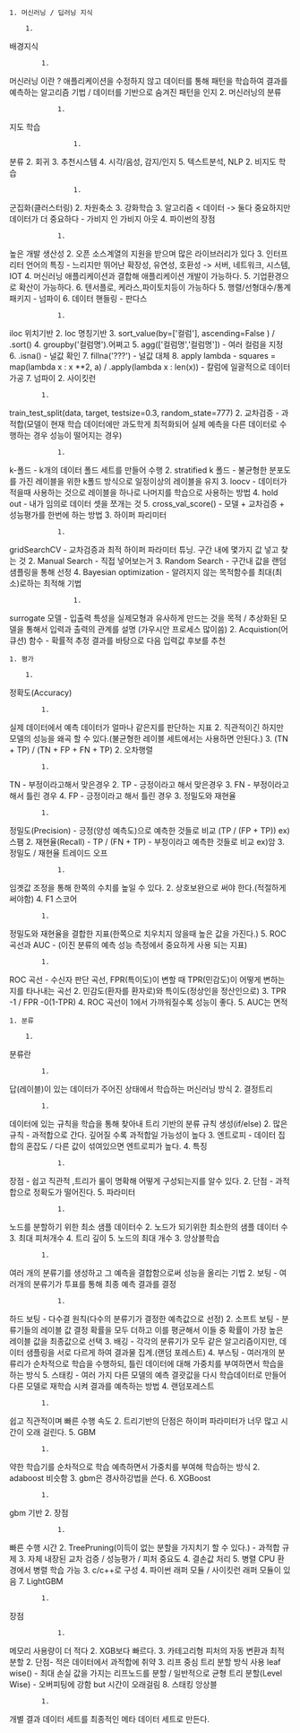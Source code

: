 
	1. 머신러닝 / 딥러닝 지식

		1.
배경지식

			1.
머신러닝 이란 ? 애플리케이션을 수정하지 않고 데이터를 통해 패턴을 학습하여 결과를 예측하는 알고리즘 기법 / 데이터를 기반으로 숨겨진 패턴을 인지
			2.
머신러닝의 분류

				1.
지도 학습

					1.
분류
					2.
회귀
					3.
추천시스템
					4.
시각/음성, 감지/인지
					5.
텍스트분석, NLP
				2.
비지도 학습

					1.
군집화(클러스터링)
					2.
차원축소
					3.
강화학습
			3.
알고리즘 < 데이터 -> 둘다 중요하지만 데이터가 더 중요하다  - 가비지 인 가비지 아웃
			4.
파이썬의 장점

				1.
높은 개발 생산성
				2.
오픈 소스계열의 지원을 받으며 많은 라이브러리가 있다
				3.
인터프리터 언어의 특징 - 느리지만 뛰어난 확장성, 유연성, 호환성 -> 서버, 네트워크, 시스템, IOT
				4.
머신러닝 애플리케이션과 결합해 애플리케이션 개발이 가능하다.
				5.
기업환경으로 확산이 가능하다.
				6.
텐서플로, 케라스,파이토치등이 가능하다
			5.
행렬/선형대수/통계 패키지 - 넘파이
			6.
데이터 핸들링 - 판다스

				1.
iloc 위치기반
				2.
loc 명칭기반
				3.
sort_value(by=['컬럼'], ascending=False )  / .sort()
				4.
groupby('컬럼명').어쩌고
				5.
agg(['컬럼명','컬럼명']) - 여러 컬럼을 지정
				6.
.isna() - 널값 확인
				7.
fillna('???') - 널값 대체
				8.
apply lambda - squares = map(lambda x : x **2, a) / .apply(lambda x : len(x)) - 칼럼에 일괄적으로 데이터 가공
			7.
넘파이
		2.
사이킷런

			1.
train_test_split(data, target, testsize=0.3, random_state=777)
			2.
교차검증 - 과적합(모델이 현재 학습 데이터에만 과도학게 최적화되어 실제 예측을 다른 데이터로 수행하는 경우 성능이 떨어지는 경우)

				1.
k-폴드 - k개의 데이터 폴드 세트를 만들어 수행
				2.
stratified k 폴드 - 불균형한 분포도를 가진 레이블을 위한 k폴드 방식으로 일정이상의 레이블을 유지
				3.
loocv - 데이터가 적을때 사용하는 것으로 레이블을 하나로 나머지를 학습으로 사용하는 방법
				4.
hold out - 내가 임의로 데이터 셋을 쪼개는 것
				5.
cross_val_score() - 모델 + 교차검증 + 성능평가를 한번에 하는 방법
			3.
하이퍼 파리미터

				1.
gridSearchCV - 교차검증과 최적 하이퍼 파라미터 튜닝. 구간 내에 몇가지 값 넣고 찾는 것
				2.
Manual Search - 직접 넣어보는거
				3.
Random Search - 구간내 값을 랜덤 샘플링을 통해 선정
				4.
Bayesian optimization - 알려지지 않는 목적함수를 최대(최소)로하는 최적해 기법

					1.
surrogate 모델 - 입출력 특성을 실제모형과 유사하게 만드는 것을 목적 / 추상화된  모델을 통해서 입력과 출력의 관계를 설명 (가우시안 프로세스 많이씀)
					2.
Acquistion(어큐션) 함수 - 확률적 추정 결과를 바탕으로 다음 입력값 후보를 추천


	1. 평가

		1.
정확도(Accuracy)

			1.
실제 데이터에서 예측 데이터가 얼마나 같은지를 판단하는 지표
			2.
직관적이긴 하지만 모델의 성능을 왜곡 할 수 있다.(불균형한 레이블 세트에서는 사용하면 안된다.)
			3.
(TN + TP) / (TN + FP + FN + TP)
		2.
오차행렬

			1.
TN - 부정이라고해서 맞은경우
			2.
TP - 긍정이라고 해서 맞은경우
			3.
FN - 부정이라고해서 틀린 경우
			4.
FP - 긍정이라고 해서 틀린 경우
		3.
정밀도와 재현율

			1.
정밀도(Precision) - 긍정(양성 예측도)으로 예측한 것들로 비교  (TP / (FP + TP))   ex)스팸
			2.
재현율(Recall) - TP / (FN + TP) - 부정이라고 예측한 것들로 비교  ex)암
			3.
정밀도 / 재현율 트레이드 오프

				1.
임곗값 조정을 통해 한쪽의 수치를 높일 수 있다.
				2.
상호보완으로 써야 한다.(적절하게 써야함)
		4.
F1 스코어

			1.
정밀도와 재현율을 결합한 지표(한쪽으로 치우치지 않을때 높은 값을 가진다.)
		5.
ROC 곡선과 AUC - (이진 분류의 예측 성능 측정에서 중요하게 사용 되는 지표)

			1.
ROC 곡선 - 수신자 판단 곡선, FPR(특이도)이 변할 때 TPR(민감도)이 어떻게 변하는 지를 타나내는 곡선
			2.
민감도(환자를 환자로)와 특이도(정상인을 정산인으로)
			3.
TPR -1 / FPR -0(1-TPR)
			4.
ROC 곡선이 1에서 가까워질수록 성능이 좋다.
			5.
AUC는 면적



	1. 분류

		1.
분류란

			1.
답(레이블)이 있는 데이터가 주어진 상태에서 학습하는 머신러닝 방식
		2.
결정트리

			1.
데이터에 있는 규칙을 학습을 통해 찾아내 트리 기반의 분류 규칙 생성(if/else)
			2.
많은 규칙 - 과적합으로 간다. 깊어질 수록 과적합일 가능성이 높다
			3.
엔트로피 - 데이터 집합의 혼잡도 / 다른 값이 섞여있으면 엔트로피가 높다.
			4.
특징

				1.
장점 - 쉽고 직관적 ,트리가 룰이 명확해 어떻게 구성되는지를 알수 있다.
				2.
단점 - 과적합으로 정확도가 떨어진다.
			5.
파라미터

				1.
노드를 분할하기 위한 최소 샘플 데이터수
				2.
노드가 되기위한 최소한의 샘플 데이터 수
				3.
최대 피처개수
				4.
트리 깊이
				5.
노드의 최대 개수
		3.
앙상블학습

			1.
여러 개의 분류기를 생성하고 그 예측을 결합함으로써 성능을 올리는 기법
			2.
보팅 - 여러개의 분류기가 투표를 통해 최종 예측 결과를 결정

				1.
하드 보팅 - 다수결 원칙(다수의 분류기가 결정한 예측값으로 선정)
				2.
소프트 보팅 - 분류기들의 레이블 값 결정 확률을 모두 더하고 이를 평균해서 이들 중 확률이 가장 높은 레이블 값을 최종값으로 선택
			3.
배깅 - 각각의 분류기가 모두 같은 알고리즘이지만, 데이터 샘플링을 서로 다르게 하여 결과물 집계.(랜덤 포레스트)
			4.
부스팅 - 여러개의 분류리가 순차적으로 학습을 수행하되, 틀린 데이터에 대해 가중치를 부여하면서 학습을 하는 방식
			5.
스태킹 - 여러 가지 다른 모델의 예측 결괏값을 다시 학습데이터로 만들어 다른 모델로 재학습 시켜 결과를 예측하는 방법
		4.
랜덤포레스트

			1.
쉽고 직관적이며 빠른 수행 속도
			2.
트리기반의 단점은 하이퍼 파라미터가 너무 많고 시간이 오래 걸린다.
		5.
GBM

			1.
약한 학습기를 순차적으로 학습 예측하면서 가중치를 부여해 학습하는 방식
			2.
adaboost 비슷함
			3.
gbm은 경사하강법을 쓴다.
		6.
XGBoost

			1.
gbm 기반
			2.
장점

				1.
빠른 수행 시간
				2.
TreePruning(이득이 없는 분할을 가지치기 할 수 있다.) - 과적합 규제
				3.
자체 내장된 교차 검증 / 성능평가 / 피처 중요도
				4.
결손값 처리
				5.
병렬 CPU 환경에서 병렬 학습 가능
			3.
c/c++로 구성
			4.
파이썬 래퍼 모듈 / 사이킷런 래퍼 모듈이 있음
		7.
LightGBM

			1.
장점

				1.
메모리 사용량이 더 적다
				2.
XGB보다 빠르다.
				3.
카테고리형 피처의 자동 변환과 최적 분할
			2.
단점- 적은 데이터에서 과적합에 취약
			3.
리프 중심 트리 분할 방식 사용 leaf wise() - 최대 손실 값을 가지는 리프노드를 분할  / 일반적으로 균형 트리 분할(Level Wise) - 오버피팅에 강함 but 시간이 오래걸림
		8.
스태킹 앙상블

			1.
개별 결과 데이터 세트를 최종적인 메타 데이터 세트로 만든다.
